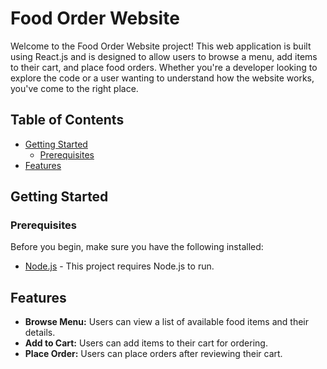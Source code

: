 # Food Order Website

Welcome to the Food Order Website project! This web application is built using React.js and is designed to allow users to browse a menu, add items to their cart, and place food orders. Whether you're a developer looking to explore the code or a user wanting to understand how the website works, you've come to the right place.

## Table of Contents

- [Getting Started](#getting-started)
  - [Prerequisites](#prerequisites)
- [Features](#features)

## Getting Started

### Prerequisites

Before you begin, make sure you have the following installed:

- [Node.js](https://nodejs.org/) - This project requires Node.js to run.


## Features

- **Browse Menu:** Users can view a list of available food items and their details.
- **Add to Cart:** Users can add items to their cart for ordering.
- **Place Order:** Users can place orders after reviewing their cart.
